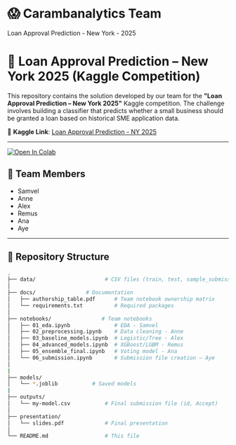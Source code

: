 # 😱 Carambanalytics Team
Loan Approval Prediction - New York - 2025
# 🏦 Loan Approval Prediction – New York 2025 (Kaggle Competition)

This repository contains the solution developed by our team for the **"Loan Approval Prediction – New York 2025"** Kaggle competition. The challenge involves building a classifier that predicts whether a small business should be granted a loan based on historical SME application data.

📌 **Kaggle Link**: [Loan Approval Prediction - NY 2025](https://www.kaggle.com/competitions/loan-approval-prediction-new-york-2025)

---
[![Open In Colab](https://colab.research.google.com/assets/colab-badge.svg)](
https://colab.research.google.com/github/remussamoila/Loan-Approval-Prediction---New-York---2025/blob/main/notebooks/00_setup_repo.ipynb)


## 👥 Team Members

- Samvel
- Anne
- Alex
- Remus
- Ana
- Aye

---

## 📂 Repository Structure

```bash
.
├── data/                      # CSV files (train, test, sample_submission) –  uploaded
│
├── docs/                # Documentation
│   ├── authorship_table.pdf      # Team notebook ownership matrix
│   └── requirements.txt          # Required packages
│
├── notebooks/                # Team notebooks
│   ├── 01_eda.ipynb              # EDA - Samvel
│   ├── 02_preprocessing.ipynb    # Data cleaning - Anne
│   ├── 03_baseline_models.ipynb  # Logistic/Tree - Alex
│   ├── 04_advanced_models.ipynb  # XGBoost/LGBM - Remus
│   ├── 05_ensemble_final.ipynb   # Voting model - Ana
│   └── 06_submission.ipynb       # Submission file creation – Aye
│
|
├── models/
│   └── *.joblib           # Saved models
|
├── outputs/
│   └── my-model.csv           # Final submission file (id, Accept)
│
├── presentation/
│   └── slides.pdf             # Final presentation
│
└── README.md                  # This file


